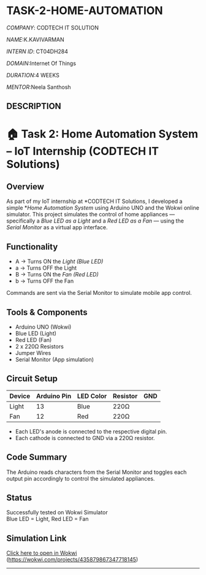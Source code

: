 # TASK-2-HOME-AUTOMATION

*COMPANY*: CODTECH IT SOLUTION

*NAME*:K.KAVIVARMAN

*INTERN ID*: CT04DH284

*DOMAIN*:Internet Of Things

*DURATION*:4 WEEKS

*MENTOR*:Neela Santhosh 

## DESCRIPTION

# 🏠 Task 2: Home Automation System – IoT Internship (CODTECH IT Solutions)

##  Overview

As part of my IoT internship at *CODTECH IT Solutions, I developed a simple **Home Automation System* using Arduino UNO and the Wokwi online simulator. This project simulates the control of home appliances — specifically a *Blue LED as a Light* and a *Red LED as a Fan* — using the *Serial Monitor* as a virtual app interface.

##  Functionality

- A → Turns ON the *Light (Blue LED)*
- a → Turns OFF the Light
- B → Turns ON the *Fan (Red LED)*
- b → Turns OFF the Fan

Commands are sent via the Serial Monitor to simulate mobile app control.

## Tools & Components

- Arduino UNO (Wokwi)
- Blue LED (Light)
- Red LED (Fan)
- 2 x 220Ω Resistors
- Jumper Wires
- Serial Monitor (App simulation)

##  Circuit Setup

| Device | Arduino Pin | LED Color | Resistor | GND |
|--------|-------------|-----------|----------|-----|
| Light  | 13          | Blue      | 220Ω     |     |
| Fan    | 12          | Red       | 220Ω     |     |

- Each LED's anode is connected to the respective digital pin.
- Each cathode is connected to GND via a 220Ω resistor.

##  Code Summary

The Arduino reads characters from the Serial Monitor and toggles each output pin accordingly to control the simulated appliances.

##  Status

 Successfully tested on Wokwi Simulator  
 Blue LED = Light,  Red LED = Fan

##  Simulation Link

[Click here to open in Wokwi](#) (https://wokwi.com/projects/435879867347718145)

---
